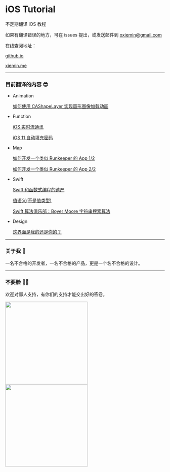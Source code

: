# iOS Tutorial

不定期翻译 iOS 教程

如果有翻译错误的地方，可在 issues 提出，或发送邮件到 [oxiemin@gmail.com](mailto:oxiemin@gmail.com)

在线查阅地址：

[github.io](https://alexxtse.github.io/iOS-Tutorial/)

[xiemin.me](http://xiemin.me/ios-tutorial/)

---

### 目前翻译的内容 😎

* Animation
	
	[如何使用 CAShapeLayer 实现圆形图像加载动画](https://alexxtse.github.io/iOS-Tutorial/animation/implement-circular-image-loader-animation-cashapelayer.html)

* Function

	[iOS 实时流通讯](https://alexxtse.github.io/iOS-Tutorial/function/real-time-communication-with-streams-tutorial-for-ios.html)
	
	[iOS 11 自动填充密码](https://alexxtse.github.io/iOS-Tutorial/function/ios-11-password-autofill.html)
	
* Map

	[如何开发一个类似 Runkeeper 的 App 1/2](https://alexxtse.github.io/iOS-Tutorial/map/make-app-like-runkeeper-part-1-2.html)
	
	[如何开发一个类似 Runkeeper 的 App 2/2](https://alexxtse.github.io/iOS-Tutorial/map/make-app-like-runkeeper-part-2-2.html)

* Swift

	[Swift 和函数式编程的遗产](https://alexxtse.github.io/iOS-Tutorial/swift/tryswift-rob-napier-swift-legacy-functional-programming.html)

	[值语义(不是值类型)](https://alexxtse.github.io/iOS-Tutorial/swift/swift-gallagher-value-semantics.html)
	
	[Swift 算法俱乐部：Boyer Moore 字符串搜索算法](https://alexxtse.github.io/iOS-Tutorial/swift/swift-algorithm-club-booyer-moore-string-search-algorithm.html)
	
* Design

	[这界面是我的还是你的？](https://alexxtse.github.io/iOS-Tutorial/design/is-this-my-interface-or-yours.html)
	
---

### 关于我 🙂

一名不合格的开发者，一名不合格的产品，更是一个名不合格的设计。

---

### 不要脸 👨‍💻

欢迎对鄙人支持，有你们的支持才能交出好的答卷。

<img src="http://xiemin.me/ios-tutorial/assets/wechat-qrcode.png" width="260px"/>
<img src="http://xiemin.me/ios-tutorial/assets/alipay-qrcode.png" width="260px"/>




